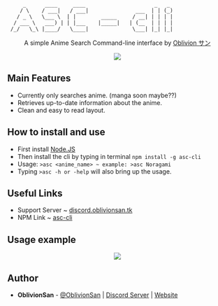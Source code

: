 ```
     _      ____     ____                      _   _
    / \    / ___|   / ___|               ___  | | (_)
   / _ \   \___ \  | |        _____     / __| | | | |
  / ___ \   ___) | | |___    |_____|   | (__  | | | |
 /_/   \_\ |____/   \____|              \___| |_| |_|

```

<p align="center">
A simple Anime Search Command-line interface by <a href="https://oblivionsan.tk">Oblivion サン</a>
</p>
<p align="center">
<a href="https://nodei.co/npm/asc-cli/"><img src="https://nodei.co/npm/asc-cli.png"></a>
</p>

## Main Features
  - Currently only searches anime. (manga soon maybe??)
  - Retrieves up-to-date information about the anime.
  - Clean and easy to read layout.

## How to install and use
  - First install [Node.JS](https://nodejs.org/en/)
  - Then install the cli by typing in terminal `npm install -g asc-cli`
  - Usage: `>asc <anime_name> ~ example: >asc Noragami`
  - Typing `>asc -h or -help` will also bring up the usage.

## Useful Links
  - Support Server ~ [discord.oblivionsan.tk](https://discord.oblivionsan.tk)
  - NPM Link ~ [asc-cli](https://www.npmjs.com/package/asc-cli)

## Usage example
<p align="center"><a href="#"><img src="https://i.imgur.com/eIS8sN1.gif"/></a></p>

## Author
- **OblivionSan** - [@OblivionSan](https://twitter.com/OblivionSan) | [Discord Server](https://discord.gg/kxNeGRC) | [Website](https://oblivionsan.tk)